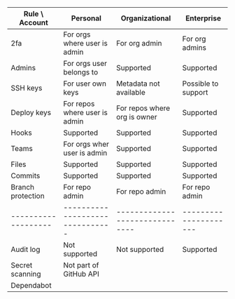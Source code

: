 
| Rule \ Account    | Personal                      | Organizational               | Enterprise          |
|-------------------|-------------------------------|------------------------------|---------------------|
| 2fa               | For orgs where user is admin  | For org admin                | For org admins      |
| Admins            | For orgs user belongs to      | Supported                    | Supported           |
| SSH keys          | For user own keys             | Metadata not available       | Possible to support |
| Deploy keys       | For repos where user is admin | For repos where org is owner | Supported           |
| Hooks             | Supported                     | Supported                    | Supported           |
| Teams             | For orgs wher user is admin   | Supported                    | Supported           |
| Files             | Supported                     | Supported                    | Supported           |
| Commits           | Supported                     | Supported                    | Supported           |
| Branch protection | For repo admin                | For repo admin               | For repo admin      |
|-------------------|-------------------------------|------------------------------|---------------------|
| Audit log         | Not supported                 | Not supported                | Supported           |
| Secret scanning   | Not part of GitHub API        |                              |                     |
| Dependabot        |                               |                              |                     |
